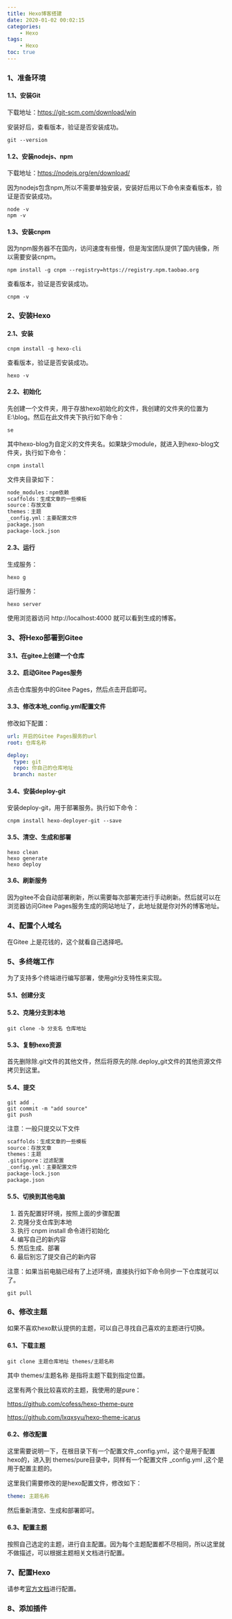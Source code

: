 ```yaml
---
title: Hexo博客搭建
date: 2020-01-02 00:02:15
categories:
	- Hexo
tags: 
	- Hexo
toc: true
---
```


### 1、准备环境

#### 1.1、安装Git

下载地址：https://git-scm.com/download/win

安装好后，查看版本，验证是否安装成功。

```shell
git --version
```



#### 1.2、安装nodejs、npm

下载地址：https://nodejs.org/en/download/

因为nodejs包含npm,所以不需要单独安装，安装好后用以下命令来查看版本，验证是否安装成功。

```shell
node -v
npm -v
```



#### 1.3、安装cnpm

因为npm服务器不在国内，访问速度有些慢，但是淘宝团队提供了国内镜像，所以需要安装cnpm。

```shell
npm install -g cnpm --registry=https://registry.npm.taobao.org
```

查看版本，验证是否安装成功。

```shell
cnpm -v
```



### 2、安装Hexo

#### 2.1、安装

```shell
cnpm install -g hexo-cli
```

查看版本，验证是否安装成功。

```shell
hexo -v
```



#### 2.2、初始化

先创建一个文件夹，用于存放hexo初始化的文件，我创建的文件夹的位置为E:\blog。然后在此文件夹下执行如下命令：

```shell
se
```

其中hexo-blog为自定义的文件夹名。如果缺少module，就进入到hexo-blog文件夹，执行如下命令：

```shell
cnpm install
```

文件夹目录如下：

```txt
node_modules：npm依赖
scaffolds：生成文章的一些模板
source：存放文章
themes：主题
_config.yml：主要配置文件
package.json
package-lock.json
```



#### 2.3、运行

生成服务：

```shell
hexo g
```

运行服务：

```shell
hexo server
```

使用浏览器访问 http://localhost:4000 就可以看到生成的博客。



### 3、将Hexo部署到Gitee

#### 3.1、在gitee上创建一个仓库



#### 3.2、启动Gitee Pages服务

点击仓库服务中的Gitee Pages，然后点击开启即可。



#### 3.3、修改本地_config.yml配置文件

修改如下配置：

```yml
url: 开启的Gitee Pages服务的url
root: 仓库名称

deploy:
  type: git
  repo: 你自己的仓库地址
  branch: master
```



#### 3.4、安装deploy-git

安装deploy-git，用于部署服务。执行如下命令：

```shell
cnpm install hexo-deployer-git --save
```



#### 3.5、清空、生成和部署

```shell
hexo clean
hexo generate
hexo deploy
```



#### 3.6、刷新服务

因为gitee不会自动部署刷新，所以需要每次部署完进行手动刷新。然后就可以在浏览器访问Gitee Pages服务生成的网站地址了，此地址就是你对外的博客地址。



### 4、配置个人域名

在Gitee 上是花钱的，这个就看自己选择吧。



### 5、多终端工作

为了支持多个终端进行编写部署，使用git分支特性来实现。

#### 5.1、创建分支



#### 5.2、克隆分支到本地

```shell
git clone -b 分支名 仓库地址
```



#### 5.3、复制hexo资源

首先删除除.git文件的其他文件，然后将原先的除.deploy_git文件的其他资源文件拷贝到这里。



#### 5.4、提交

```shell
git add .
git commit -m "add source"
git push
```

注意：一般只提交以下文件

```txt
scaffolds：生成文章的一些模板
source：存放文章
themes：主题
.gitignore：过滤配置
_config.yml：主要配置文件
package-lock.json
package.json
```



#### 5.5、切换到其他电脑

1. 首先配置好环境，按照上面的步骤配置
2. 克隆分支仓库到本地
3. 执行 cnpm install 命令进行初始化
4. 编写自己的新内容
5. 然后生成、部署
6. 最后别忘了提交自己的新内容

注意：如果当前电脑已经有了上述环境，直接执行如下命令同步一下仓库就可以了。

```shell
git pull
```



### 6、修改主题

如果不喜欢hexo默认提供的主题，可以自己寻找自己喜欢的主题进行切换。

#### 6.1、下载主题

```shell
git clone 主题仓库地址 themes/主题名称
```

其中 themes/主题名称 是指将主题下载到指定位置。

这里有两个我比较喜欢的主题，我使用的是pure：

https://github.com/cofess/hexo-theme-pure

https://github.com/lxqxsyu/hexo-theme-icarus



#### 6.2、修改配置

这里需要说明一下，在根目录下有一个配置文件_config.yml，这个是用于配置hexo的，进入到 themes/pure目录中，同样有一个配置文件 _config.yml ,这个是用于配置主题的。

这里我们需要修改的是hexo配置文件，修改如下：

```yml
theme: 主题名称
```

然后重新清空、生成和部署即可。



#### 6.3、配置主题

按照自己选定的主题，进行自主配置。因为每个主题配置都不尽相同，所以这里就不做描述，可以根据主题相关文档进行配置。

### 7、配置Hexo

请参考[官方文档](https://hexo.io/zh-cn/docs/configuration)进行配置。



### 8、添加插件
